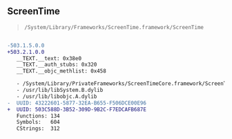## ScreenTime

> `/System/Library/Frameworks/ScreenTime.framework/ScreenTime`

```diff

-503.1.5.0.0
+503.2.1.0.0
   __TEXT.__text: 0x38e0
   __TEXT.__auth_stubs: 0x320
   __TEXT.__objc_methlist: 0x458

   - /System/Library/PrivateFrameworks/ScreenTimeCore.framework/ScreenTimeCore
   - /usr/lib/libSystem.B.dylib
   - /usr/lib/libobjc.A.dylib
-  UUID: 43222601-5877-32EA-B655-F506DCE00E96
+  UUID: 503C588D-3B52-309D-9B2C-F7EDCAFB687E
   Functions: 134
   Symbols:   604
   CStrings:  312

```
